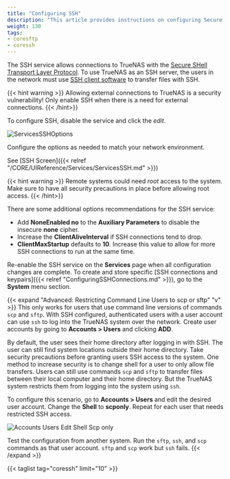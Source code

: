 ```yaml
---
title: "Configuring SSH"
description: "This article provides instructions on configuring Secure Shell (SSH) on your TrueNAS."
weight: 130
tags:
- coresftp
- coressh
---
```


The SSH service allows connections to TrueNAS with the [Secure SHell Transport Layer Protocol](https://tools.ietf.org/html/rfc4253).
To use TrueNAS as an SSH server, the users in the network must use [SSH client software](https://www.bing.com/search?q=SSH%20client%20software) to transfer files with SSH.

{{< hint warning >}}
Allowing external connections to TrueNAS is a security vulnerability!
Only enable SSH when there is a need for external connections.
{{< /hint>}}

To configure SSH, disable the service and click the <i class="material-icons" aria-hidden="true" title="Configure">edit</i>.

![ServicesSSHOptions](/images/CORE/12.0/ServicesSSHOptions.png "SSH Options")

Configure the options as needed to match your network environment.

See [SSH Screen]({{< relref "/CORE/UIReference/Services/ServicesSSH.md" >}})

{{< hint warning >}}
Remote systems could need *root* access to the system. Make sure to have all security precautions in place before allowing root access.
{{< /hint>}}

There are some additional options recommendations for the SSH service:

* Add **NoneEnabled no** to the **Auxiliary Parameters** to disable the insecure **none** cipher.
* Increase the **ClientAliveInterval** if SSH connections tend to drop.
* **ClientMaxStartup** defaults to **10**. 
  Increase this value to allow for more SSH connections to run at the same time.

Re-enable the SSH service on the **Services** page when all configuration changes are complete.
To create and store specific [SSH connections and keypairs]({{< relref "ConfiguringSSHConnections.md" >}}), go to the **System** menu section.

{{< expand "Advanced: Restricting Command Line Users to scp or sftp" "v" >}}
This only works for users that use command line versions of commands `scp` and `sftp`.
With SSH configured, authenticated users with a user account can use `ssh` to log into the TrueNAS system over the network.
Create user accounts by going to **Accounts > Users** and clicking **ADD**.

By default, the user sees their home directory after logging in with SSH. 
The user can still find system locations outside their home directory. Take security precautions before granting users SSH access to the system.
One method to increase security is to change shell for a user to only allow file transfers. 
Users can still use commands `scp` and `sftp` to transfer files between their local computer and their home directory. But the TrueNAS system restricts them from logging into the system using `ssh`.

To configure this scenario, go to **Accounts > Users** and edit the desired user account.
Change the **Shell** to **scponly**.
Repeat for each user that needs restricted SSH access.

![Accounts Users Edit Shell Scp only](/images/CORE/12.0/AccountsUsersEditShellScponly.png "Accounts Users Edit Shell Scp only")

Test the configuration from another system. Run the `sftp`, `ssh`, and `scp` commands as that user account.
`sftp` and `scp` work but `ssh` fails.
{{< /expand >}}

{{< taglist tag="coressh" limit="10" >}}
